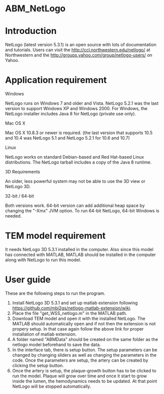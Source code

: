 # ABM_NetLogo
# Introduction
NetLogo (latest version 5.3.1) is an open source with lots of documentation and tutorials.
Users can visit the http://ccl.northwestern.edu/netlogo/ at Northwestern and the http://groups.yahoo.com/group/netlogo-users/ on Yahoo.

# Application requirement
Windows

NetLogo runs on Windows 7 and older and Vista. NetLogo 5.2.1 was the last version to support Windows XP and Windows 2000.
For Windows, the NetLogo installer includes Java 8 for NetLogo (private use only). 

Mac OS X

Mac OS X 10.8.3 or newer is required. (the last version that supports 10.5 and 10.4 was NetLogo 5.1 and NetLogo 5.2.1 for 10.6 and 10.7)

Linux

NetLogo works on standard Debian-based and Red Hat-based Linux distributions. The NetLogo tarball includes a copy of the Java 8 runtime.

3D Requirements

An older, less powerful system may not be able to use the 3D view or NetLogo 3D. 

32-bit / 64-bit

Both versions work.  64-bit version can add additional heap space by changing the "-Xmx" JVM option. To run 64-bit NetLogo, 64-bit Windows is needed. 

# TEM model requirement
It needs NetLogo 3D 5.3.1 installed in the computer. Also since this model has connected with MATLAB, MATLAB should be installed in the computer along with NetLogo to run this model.

# User guide
These are the following steps to run the program.

1. Install NetLogo 3D 5.3.1 and set up matlab extension following https://github.com/mbi2gs/netlogo-matlab-extension/wiki.
2. Place the file "get_WSS_netlogo.m" in the MATLAB path.
2. Download TEM model and open it with the installed NetLogo. The MATLAB should automatically open and if not then the extension is not propery setup. In that case again follow the above link for proper installation of matlab extension.
3. A folder named "ABMData" should be created on the same folder as the netlogo model beforehand to save the data.
3. In the interface tab, there is setup button. The setup parameters can be changed by changing sliders as well as changing the parameters in the code. Once the parameters are setup, the artery can be created by clicking the setup button.
4. Once the artery is setup, the plaque-growth button has to be clicked to run the model. Plaque will grow over time and once it start to grow inside the lumen, the hemodynamics needs to be updated. At that point NetLogo will be stopped automatically.

